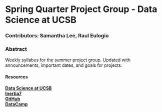 # Spring Quarter Project Group - Data Science at UCSB

### Contributors: Samantha Lee, Raul Eulogio 

### Abstract 
Weekly syllabus for the summer project group. Updated with announcements, important dates, and goals for projects.  

#### Resources

[**Data Science at UCSB**](http://datascience.pstat.ucsb.edu/) <br />
[**Inertia7**](http://www.inertia7.com/) <br />
[**GitHub**](https://github.com/) <br />
[**DataCamp**](https://www.datacamp.com/)
